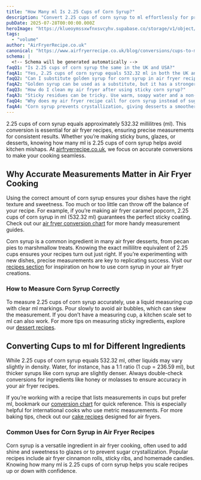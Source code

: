 ```yaml
---
title: "How Many ml Is 2.25 Cups of Corn Syrup?"
description: "Convert 2.25 cups of corn syrup to ml effortlessly for precise baking and air fryer recipes. Get accurate measurements now!"
pubDate: 2025-07-28T00:00:00.000Z
heroImage: "https://klueoymssxwfnxsvcyhv.supabase.co/storage/v1/object/public/Shmucket/how-many-ml-is-2-25-cups-of-corn-syrup.webp"
tags:
  - "volume"
author: "AirFryerRecipe.co.uk"
canonical: "https://www.airfryerrecipe.co.uk/blog/conversions/cups-to-ml/how-many-ml-is-2-25-cups-of-corn-syrup"
schema: |
  <!-- Schema will be generated automatically -->
faqQ1: "Is 2.25 cups of corn syrup the same in the UK and USA?"
faqA1: "Yes, 2.25 cups of corn syrup equals 532.32 ml in both the UK and USA. Cup measurements are standardized in recipes, though ml is more commonly used in the UK. Always use a reliable measuring cup for accuracy."
faqQ2: "Can I substitute golden syrup for corn syrup in air fryer recipes?"
faqA2: "Golden syrup can be used as a substitute, but it has a stronger flavour. Adjust the quantity slightly, as golden syrup is denser. For precise conversions, refer to our <a href=https://www.airfryerrecipe.co.uk/air-fryer-conversion-chart>conversion chart</a>."
faqQ3: "How do I clean my air fryer after using sticky corn syrup?"
faqA3: "Sticky residues can be tricky. Use warm, soapy water and a non-abrasive sponge. For tough spots, our <a href=https://www.airfryerrecipe.co.uk/air-fryer-cleaner>cleaning guide</a> has expert tips to keep your air fryer spotless."
faqQ4: "Why does my air fryer recipe call for corn syrup instead of sugar?"
faqA4: "Corn syrup prevents crystallization, giving desserts a smoother texture. It’s ideal for glazes and candies. For recipes using alternatives, explore our <a href=https://www.airfryerrecipe.co.uk/recipe-category/dessert>dessert category</a>."
---
```

<p>2.25 cups of corn syrup equals approximately 532.32 millilitres (ml). This conversion is essential for air fryer recipes, ensuring precise measurements for consistent results. Whether you’re making sticky buns, glazes, or desserts, knowing how many ml is 2.25 cups of corn syrup helps avoid kitchen mishaps. At <a href=https://www.airfryerrecipe.co.uk>airfryerrecipe.co.uk</a>, we focus on accurate conversions to make your cooking seamless.</p>  

<h2>Why Accurate Measurements Matter in Air Fryer Cooking</h2>  
<p>Using the correct amount of corn syrup ensures your dishes have the right texture and sweetness. Too much or too little can throw off the balance of your recipe. For example, if you’re making air fryer caramel popcorn, 2.25 cups of corn syrup in ml (532.32 ml) guarantees the perfect sticky coating. Check out our <a href=https://www.airfryerrecipe.co.uk/air-fryer-conversion-chart>air fryer conversion chart</a> for more handy measurement guides.</p>  

<p>Corn syrup is a common ingredient in many air fryer desserts, from pecan pies to marshmallow treats. Knowing the exact millilitre equivalent of 2.25 cups ensures your recipes turn out just right. If you’re experimenting with new dishes, precise measurements are key to replicating success. Visit our <a href=https://www.airfryerrecipe.co.uk/recipes>recipes section</a> for inspiration on how to use corn syrup in your air fryer creations.</p>  

<h3>How to Measure Corn Syrup Correctly</h3>  
<p>To measure 2.25 cups of corn syrup accurately, use a liquid measuring cup with clear ml markings. Pour slowly to avoid air bubbles, which can skew the measurement. If you don’t have a measuring cup, a kitchen scale set to ml can also work. For more tips on measuring sticky ingredients, explore our <a href=https://www.airfryerrecipe.co.uk/recipe-category/dessert>dessert recipes</a>.</p>  

<h2>Converting Cups to ml for Different Ingredients</h2>  
<p>While 2.25 cups of corn syrup equals 532.32 ml, other liquids may vary slightly in density. Water, for instance, has a 1:1 ratio (1 cup = 236.59 ml), but thicker syrups like corn syrup are slightly denser. Always double-check conversions for ingredients like honey or molasses to ensure accuracy in your air fryer recipes.</p>  

<p>If you’re working with a recipe that lists measurements in cups but prefer ml, bookmark our <a href=https://www.airfryerrecipe.co.uk/air-fryer-conversion-chart>conversion chart</a> for quick reference. This is especially helpful for international cooks who use metric measurements. For more baking tips, check out our <a href=https://www.airfryerrecipe.co.uk/recipe-category/cakes>cake recipes</a> designed for air fryers.</p>  

<h3>Common Uses for Corn Syrup in Air Fryer Recipes</h3>  
<p>Corn syrup is a versatile ingredient in air fryer cooking, often used to add shine and sweetness to glazes or to prevent sugar crystallization. Popular recipes include air fryer cinnamon rolls, sticky ribs, and homemade candies. Knowing how many ml is 2.25 cups of corn syrup helps you scale recipes up or down with confidence.</p>
